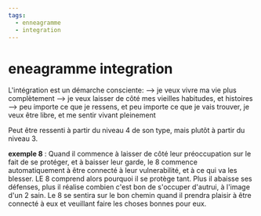 ```yaml
---
tags:
  - enneagramme
  - integration
---
```

# eneagramme integration

L'intégration est un démarche consciente:
--> je veux vivre ma vie plus complètement
--> je veux laisser de côté mes vieilles habitudes, et histoires
--> peu importe ce que je ressens, et peu importe ce que je vais trouver, je veux être libre, et me sentir vivant pleinement

Peut être ressenti à partir du niveau 4 de son type, mais plutôt à partir du niveau 3.


**exemple 8** :
Quand il commence à laisser de côté leur préoccupation sur le fait de se protéger, et à baisser leur garde, le 8 commence automatiquement à être connecté à leur vulnerabilité, et à ce qui va les blesser.
LE 8 comprend alors pourquoi il se protège tant. Plus il abaisse ses défenses, plus il réalise combien c'est bon de s'occuper d'autrui, à l'image d'un 2 sain.
Le 8 se sentira sur le bon chemin quand il prendra plaisir à être connecté à eux et veuillant faire les choses bonnes pour eux.

